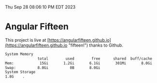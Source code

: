 Thu Sep 28 08:06:10 PM EDT 2023

# Angular Fifteen


This project is live at [https://angularfifteen.github.io](https://angularfifteen.github.io "fifteen!") thanks to Github.

```bash
System Memory
               total        used        free      shared  buff/cache   available
Mem:            15Gi       1.2Gi       6.1Gi       301Mi       8.0Gi        13Gi
Swap:          8.0Gi          0B       8.0Gi
System Storage
1.8G	.
